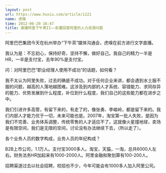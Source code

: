 ```yaml
---
layout: post
url: https://www.huxiu.com/article/1221
name: 虎嗅
time: 2012-06-20 16:47
title: 直播阿里下午茶II——彭蕾回答阿里的人力资源问题
---
```

阿里巴巴集团今天在杭州举办“下午茶”媒体沟通会，虎嗅在前方进行文字直播。

我认为是：不忘初心，保持好奇，坚持不懈，做好自己。我自己的精力一半是HR，一半是支付宝，去年90%是支付宝。

问：对阿里巴巴“职业经理人使用不成功”的话题，如何看？

我不太认为阿里失败，过去的确是不成功。对于任何企业来讲，都会遇到水土服不服的问题，越高的人落地越困难。这涉及到内部的人才系统、容错能力、求同存异的能力、优势发展到什么程度，补位到什么程度，我们自己的这些能力都在进步之中。

我们引进许多高管，有留下来的，有走了的，像张勇、李峻岭，都是留下来的。我们内部人才能力优于一切，未来可能也是。2007年，淘宝第一批人失败，是因为我们不完善、业务体系调整，传统零售的人才适应不了。这就像火星撞地球，卖场是有限空间，我们是无限的空间，讨论没有办法继续下去，（所以走了）。

各个业务人员的数字构成，业务人员的年纪构成？

B2B上市公司，1.1万人。支付宝3000多人。淘宝，天猫，一淘，总共6000人左右。财务法务HR加起来有1000-2000人。阿里金融和聚划算有100-200人。

招聘渠道过去以社会招聘，校招也不少，今年可能会有1000多人加入阿里公司。

